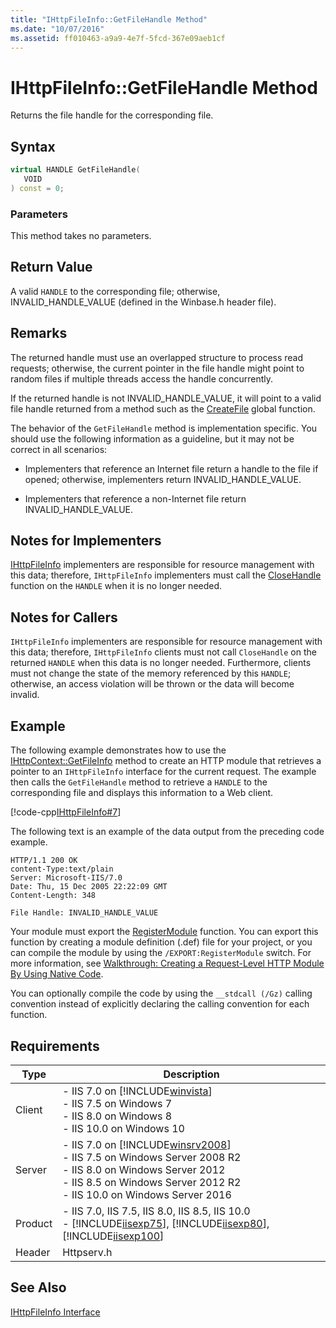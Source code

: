 ```yaml
---
title: "IHttpFileInfo::GetFileHandle Method"
ms.date: "10/07/2016"
ms.assetid: ff010463-a9a9-4e7f-5fcd-367e09aeb1cf
---
```

# IHttpFileInfo::GetFileHandle Method
Returns the file handle for the corresponding file.  
  
## Syntax  
  
```cpp  
virtual HANDLE GetFileHandle(  
   VOID  
) const = 0;  
```  
  
### Parameters  
 This method takes no parameters.  
  
## Return Value  
 A valid `HANDLE` to the corresponding file; otherwise, INVALID_HANDLE_VALUE (defined in the Winbase.h header file).  
  
## Remarks  
 The returned handle must use an overlapped structure to process read requests; otherwise, the current pointer in the file handle might point to random files if multiple threads access the handle concurrently.  
  
 If the returned handle is not INVALID_HANDLE_VALUE, it will point to a valid file handle returned from a method such as the [CreateFile](https://go.microsoft.com/fwlink/?LinkId=58231) global function.  
  
 The behavior of the `GetFileHandle` method is implementation specific. You should use the following information as a guideline, but it may not be correct in all scenarios:  
  
- Implementers that reference an Internet file return a handle to the file if opened; otherwise, implementers return INVALID_HANDLE_VALUE.  
  
- Implementers that reference a non-Internet file return INVALID_HANDLE_VALUE.  
  
## Notes for Implementers  
 [IHttpFileInfo](../../web-development-reference/native-code-api-reference/ihttpfileinfo-interface.md) implementers are responsible for resource management with this data; therefore, `IHttpFileInfo` implementers must call the [CloseHandle](https://go.microsoft.com/fwlink/?LinkId=86428) function on the `HANDLE` when it is no longer needed.  
  
## Notes for Callers  
 `IHttpFileInfo` implementers are responsible for resource management with this data; therefore, `IHttpFileInfo` clients must not call `CloseHandle` on the returned `HANDLE` when this data is no longer needed. Furthermore, clients must not change the state of the memory referenced by this `HANDLE`; otherwise, an access violation will be thrown or the data will become invalid.  
  
## Example  
 The following example demonstrates how to use the [IHttpContext::GetFileInfo](../../web-development-reference/native-code-api-reference/ihttpcontext-getfileinfo-method.md) method to create an HTTP module that retrieves a pointer to an `IHttpFileInfo` interface for the current request. The example then calls the `GetFileHandle` method to retrieve a `HANDLE` to the corresponding file and displays this information to a Web client.  
  
 [!code-cpp[IHttpFileInfo#7](../../../samples/snippets/cpp/VS_Snippets_IIS/IIS7/IHttpFileInfo/cpp/GetFileHandle.cpp#7)]  
  
 The following text is an example of the data output from the preceding code example.  
  
```  
HTTP/1.1 200 OK  
content-Type:text/plain  
Server: Microsoft-IIS/7.0  
Date: Thu, 15 Dec 2005 22:22:09 GMT  
Content-Length: 348  
  
File Handle: INVALID_HANDLE_VALUE  
```  
  
 Your module must export the [RegisterModule](../../web-development-reference/native-code-api-reference/pfn-registermodule-function.md) function. You can export this function by creating a module definition (.def) file for your project, or you can compile the module by using the `/EXPORT:RegisterModule` switch. For more information, see [Walkthrough: Creating a Request-Level HTTP Module By Using Native Code](../../web-development-reference/native-code-development-overview/walkthrough-creating-a-request-level-http-module-by-using-native-code.md).  
  
 You can optionally compile the code by using the `__stdcall (/Gz)` calling convention instead of explicitly declaring the calling convention for each function.  
  
## Requirements  
  
|Type|Description|  
|----------|-----------------|  
|Client|-   IIS 7.0 on [!INCLUDE[winvista](../../wmi-provider/includes/winvista-md.md)]<br />-   IIS 7.5 on Windows 7<br />-   IIS 8.0 on Windows 8<br />-   IIS 10.0 on Windows 10|  
|Server|-   IIS 7.0 on [!INCLUDE[winsrv2008](../../wmi-provider/includes/winsrv2008-md.md)]<br />-   IIS 7.5 on Windows Server 2008 R2<br />-   IIS 8.0 on Windows Server 2012<br />-   IIS 8.5 on Windows Server 2012 R2<br />-   IIS 10.0 on Windows Server 2016|  
|Product|-   IIS 7.0, IIS 7.5, IIS 8.0, IIS 8.5, IIS 10.0<br />-   [!INCLUDE[iisexp75](../../web-development-reference/native-code-api-reference/includes/iisexp75-md.md)], [!INCLUDE[iisexp80](../../web-development-reference/native-code-api-reference/includes/iisexp80-md.md)], [!INCLUDE[iisexp100](../../web-development-reference/native-code-api-reference/includes/iisexp100-md.md)]|  
|Header|Httpserv.h|  
  
## See Also  
 [IHttpFileInfo Interface](../../web-development-reference/native-code-api-reference/ihttpfileinfo-interface.md)
